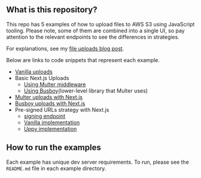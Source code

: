 ## What is this repository?

This repo has 5 examples of how to upload files to AWS S3 using JavaScript tooling. Please note, some of them are combined into a single UI, so pay attention to the relevant endpoints to see the differences in strategies.

For explanations, see my [file uploads blog post](https://www.zachgollwitzer.com/posts/file-upload-strategies-s3-nodejs-express-react-uppy).

Below are links to code snippets that represent each example.

- [Vanilla uploads](https://github.com/zachgoll/file-upload-examples/tree/main/examples/vanilla-uploads)
- Basic Next.js Uploads
  - [Using Multer middleware](https://github.com/zachgoll/file-upload-examples/blob/main/examples/nextjs-uploads/pages/api/upload-with-multer.ts)
  - [Using Busboy](https://github.com/zachgoll/file-upload-examples/blob/main/examples/nextjs-uploads/pages/api/upload-with-busboy.ts)(lower-level library that Multer uses)
- [Multer uploads with Next.js]()
- [Busboy uploads with Next.js](https://github.com/zachgoll/file-upload-examples/blob/main/examples/nextjs-uploads/pages/api/upload-with-busboy.ts)
- Pre-signed URLs strategy with Next.js
  - [signing endpoint](https://github.com/zachgoll/file-upload-examples/blob/main/examples/nextjs-uploads/pages/api/sign-url.ts)
  - [Vanilla implementation](https://github.com/zachgoll/file-upload-examples/blob/622043c3cddcbc33d256dbfaf9a55905e5e4a674/examples/nextjs-uploads/pages/signed-urls.tsx#L112-L140)
  - [Uppy implementation](https://github.com/zachgoll/file-upload-examples/blob/622043c3cddcbc33d256dbfaf9a55905e5e4a674/examples/nextjs-uploads/pages/signed-urls.tsx#L45-L65)

## How to run the examples

Each example has unique dev server requirements. To run, please see the `README.md` file in each example directory.
